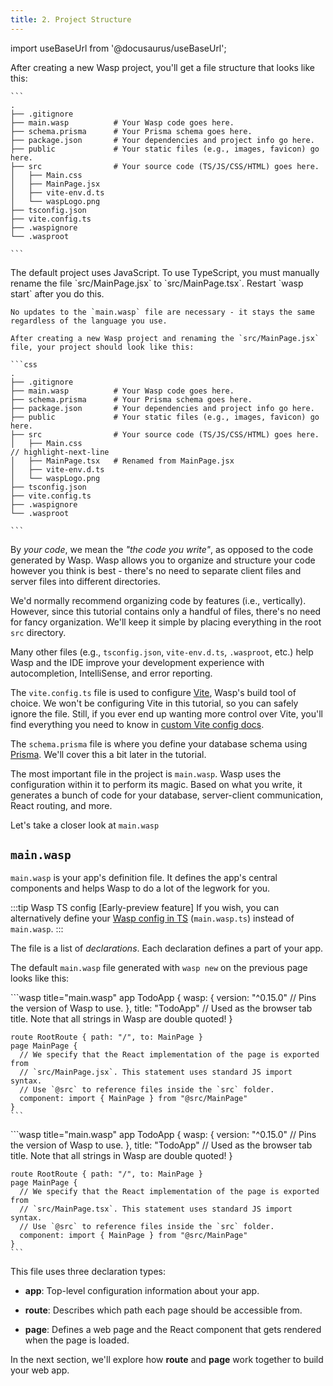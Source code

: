 ```yaml
---
title: 2. Project Structure
---
```


import useBaseUrl from '@docusaurus/useBaseUrl';

<Tabs groupId="js-ts">
  <TabItem value="js" label="JavaScript">
    After creating a new Wasp project, you'll get a file structure that looks like this:

    ```
    .
    ├── .gitignore
    ├── main.wasp          # Your Wasp code goes here.
    ├── schema.prisma      # Your Prisma schema goes here.
    ├── package.json       # Your dependencies and project info go here.
    ├── public             # Your static files (e.g., images, favicon) go here.
    ├── src                # Your source code (TS/JS/CSS/HTML) goes here.
    │   ├── Main.css
    │   ├── MainPage.jsx
    │   ├── vite-env.d.ts
    │   └── waspLogo.png
    ├── tsconfig.json
    ├── vite.config.ts
    ├── .waspignore
    └── .wasproot

    ```
  </TabItem>

  <TabItem value="ts" label="TypeScript">
    The default project uses JavaScript. To use TypeScript, you must manually rename the file
    `src/MainPage.jsx` to `src/MainPage.tsx`. Restart `wasp start` after you do this.

    No updates to the `main.wasp` file are necessary - it stays the same regardless of the language you use.

    After creating a new Wasp project and renaming the `src/MainPage.jsx` file, your project should look like this:

    ```css
    .
    ├── .gitignore
    ├── main.wasp          # Your Wasp code goes here.
    ├── schema.prisma      # Your Prisma schema goes here.
    ├── package.json       # Your dependencies and project info go here.
    ├── public             # Your static files (e.g., images, favicon) go here.
    ├── src                # Your source code (TS/JS/CSS/HTML) goes here.
    │   ├── Main.css
    // highlight-next-line
    │   ├── MainPage.tsx   # Renamed from MainPage.jsx
    │   ├── vite-env.d.ts
    │   └── waspLogo.png
    ├── tsconfig.json
    ├── vite.config.ts
    ├── .waspignore
    └── .wasproot

    ```
  </TabItem>
</Tabs>

By _your code_, we mean the _"the code you write"_, as opposed to the code generated by Wasp. Wasp allows you to organize and structure your code however you think is best - there's no need to separate client files and server files into different directories.

We'd normally recommend organizing code by features (i.e., vertically).
However, since this tutorial contains only a handful of files, there's no need for fancy organization.
We'll keep it simple by placing everything in the root `src` directory.

Many other files (e.g., `tsconfig.json`, `vite-env.d.ts`, `.wasproot`, etc.) help Wasp and the IDE improve your development experience with autocompletion, IntelliSense, and error reporting.

The `vite.config.ts` file is used to configure [Vite](https://vitejs.dev/guide/), Wasp's build tool of choice.
We won't be configuring Vite in this tutorial, so you can safely ignore the file. Still, if you ever end up wanting more control over Vite, you'll find everything you need to know in [custom Vite config docs](../project/custom-vite-config.md).

The `schema.prisma` file is where you define your database schema using [Prisma](https://www.prisma.io/). We'll cover this a bit later in the tutorial.

The most important file in the project is `main.wasp`. Wasp uses the configuration within it to perform its magic. Based on what you write, it generates a bunch of code for your database, server-client communication, React routing, and more.

Let's take a closer look at `main.wasp`

## `main.wasp`

`main.wasp` is your app's definition file.
It defines the app's central components and helps Wasp to do a lot of the legwork for you.

:::tip Wasp TS config \[Early-preview feature]
If you wish, you can alternatively define your [Wasp config in TS](../general/wasp-ts-config.md) (`main.wasp.ts`) instead of `main.wasp`.
:::

The file is a list of _declarations_. Each declaration defines a part of your app.

The default `main.wasp` file generated with `wasp new` on the previous page looks like this:

<Tabs groupId="js-ts">
  <TabItem value="js" label="JavaScript">
    ```wasp title="main.wasp"
    app TodoApp {
      wasp: {
        version: "^0.15.0" // Pins the version of Wasp to use.
      },
      title: "TodoApp" // Used as the browser tab title. Note that all strings in Wasp are double quoted!
    }

    route RootRoute { path: "/", to: MainPage }
    page MainPage {
      // We specify that the React implementation of the page is exported from
      // `src/MainPage.jsx`. This statement uses standard JS import syntax.
      // Use `@src` to reference files inside the `src` folder.
      component: import { MainPage } from "@src/MainPage"
    }
    ```
  </TabItem>

  <TabItem value="ts" label="TypeScript">
    ```wasp title="main.wasp"
    app TodoApp {
      wasp: {
        version: "^0.15.0" // Pins the version of Wasp to use.
      },
      title: "TodoApp" // Used as the browser tab title. Note that all strings in Wasp are double quoted!
    }

    route RootRoute { path: "/", to: MainPage }
    page MainPage {
      // We specify that the React implementation of the page is exported from
      // `src/MainPage.tsx`. This statement uses standard JS import syntax.
      // Use `@src` to reference files inside the `src` folder.
      component: import { MainPage } from "@src/MainPage"
    }
    ```
  </TabItem>
</Tabs>

This file uses three declaration types:

- **app**: Top-level configuration information about your app.

- **route**: Describes which path each page should be accessible from.

- **page**: Defines a web page and the React component that gets rendered when the page is loaded.

In the next section, we'll explore how **route** and **page** work together to build your web app.
